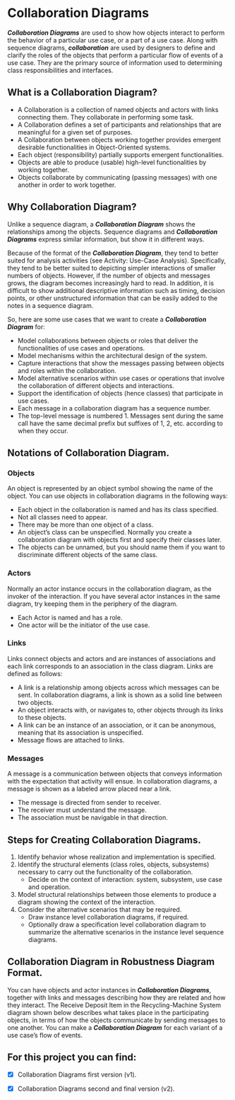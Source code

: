 # Collaboration Diagrams 
**_Collaboration Diagrams_** are used to show how objects interact to perform the behavior of a particular use case, or a part of a use case. Along with sequence diagrams, **_collaboration_** are used by designers to define and clarify the roles of the objects that perform a particular flow of events of a use case.  They are the primary source of information used to determining class responsibilities and interfaces.

## What is a Collaboration Diagram?
- A Collaboration is a collection of named objects and actors with links connecting them. They collaborate in performing some task.
- A Collaboration defines a set of participants and relationships that are meaningful for a given set of purposes.
- A Collaboration between objects working together provides emergent desirable functionalities in Object-Oriented systems.
- Each object (responsibility) partially supports emergent functionalities.
- Objects are able to produce (usable) high-level functionalities by working together.
- Objects collaborate by communicating (passing messages) with one another in order to work together.

## Why Collaboration Diagram?
Unlike a sequence diagram, a **_Collaboration Diagram_** shows the relationships among the objects. Sequence diagrams and **_Collaboration Diagrams_** express similar information, but show it in different ways.

Because of the format of the **_Collaboration Diagram_**, they tend to better suited for analysis activities (see Activity: Use-Case Analysis).   Specifically, they tend to be better suited to depicting simpler interactions of smaller numbers of objects.  However, if the number of objects and messages grows, the diagram becomes increasingly hard to read.  In addition, it is difficult to show additional descriptive information such as timing, decision points, or other unstructured information that can be easily added to the notes in a sequence diagram. 

So, here are some use cases that we want to create a **_Collaboration Diagram_** for:

- Model collaborations between objects or roles that deliver the functionalities of use cases and operations.
- Model mechanisms within the architectural design of the system.
- Capture interactions that show the messages passing between objects and roles within the collaboration.
- Model alternative scenarios within use cases or operations that involve the collaboration of different objects and interactions.
- Support the identification of objects (hence classes) that participate in use cases.
- Each message in a collaboration diagram has a sequence number.
- The top-level message is numbered 1. Messages sent during the same call have the same decimal prefix but suffixes of 1, 2, etc. according to when they occur.

## Notations of Collaboration Diagram.
### Objects
An object is represented by an object symbol showing the name of the object.
You can use objects in collaboration diagrams in the following ways:

- Each object in the collaboration is named and has its class specified.
- Not all classes need to appear.
- There may be more than one object of a class.
- An object’s class can be unspecified. Normally you create a collaboration diagram with objects first and specify their classes later.
- The objects can be unnamed, but you should name them if you want to discriminate different objects of the same class.

### Actors
Normally an actor instance occurs in the collaboration diagram, as the invoker of the interaction. If you have several actor instances in the same diagram, try keeping them in the periphery of the diagram.

- Each Actor is named and has a role.
- One actor will be the initiator of the use case.

### Links
Links connect objects and actors and are instances of associations and each link corresponds to an association in the class diagram.
Links are defined as follows:

- A link is a relationship among objects across which messages can be sent. In collaboration diagrams, a link is shown as a solid line between two objects.
- An object interacts with, or navigates to, other objects through its links to these objects.
- A link can be an instance of an association, or it can be anonymous, meaning that its association is unspecified.
- Message flows are attached to links.

### Messages
A message is a communication between objects that conveys information with the expectation that activity will ensue. In collaboration diagrams, a message is shown as a labeled arrow placed near a link.

- The message is directed from sender to receiver.
- The receiver must understand the message.
- The association must be navigable in that direction.

## Steps for Creating Collaboration Diagrams.
1. Identify behavior whose realization and implementation is specified.
2. Identify the structural elements (class roles, objects, subsystems) necessary to carry out the functionality of the collaboration.
    - Decide on the context of interaction: system, subsystem, use case and operation.
3. Model structural relationships between those elements to produce a diagram showing the context of the interaction.
4. Consider the alternative scenarios that may be required.
    - Draw instance level collaboration diagrams, if required.
    - Optionally draw a specification level collaboration diagram to summarize the alternative scenarios in the instance level sequence diagrams.
    
## Collaboration Diagram in Robustness Diagram Format.
You can have objects and actor instances in **_Collaboration Diagrams_**, together with links and messages describing how they are related and how they interact. The Receive Deposit Item in the Recycling-Machine System diagram shown below describes what takes place in the participating objects, in terms of how the objects communicate by sending messages to one another. You can make a **_Collaboration Diagram_** for each variant of a use case’s flow of events.

## For this project you can find:
- [x] Collaboration Diagrams first version (v1).
- [x] Collaboration Diagrams second and final version (v2).


